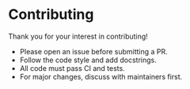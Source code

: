 # Contributing

Thank you for your interest in contributing!

- Please open an issue before submitting a PR.
- Follow the code style and add docstrings.
- All code must pass CI and tests.
- For major changes, discuss with maintainers first. 